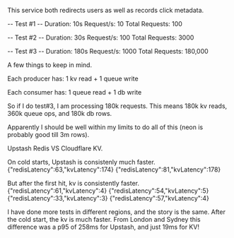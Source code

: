 This service both redirects users as well as records click metadata.

-- Test #1 --
Duration: 10s
Request/s: 10
Total Requests: 100

-- Test #2 --
Duration: 30s
Request/s: 100
Total Requests: 3000

-- Test #3 --
Duration: 180s
Request/s: 1000
Total Requests: 180,000

A few things to keep in mind.

Each producer has:
1 kv read + 1 queue write

Each consumer has:
1 queue read + 1 db write

So if I do test#3, I am processing 180k requests.
This means 180k kv reads, 360k queue ops, and 180k db rows.

Apparently I should be well within my limits to do all of this (neon is probably good till 3m rows).

Upstash Redis VS Cloudflare KV.

On cold starts, Upstash is consistenly much faster.
{"redisLatency":63,"kvLatency":174}
{"redisLatency":81,"kvLatency":178}

But after the first hit, kv is consistently faster.
{"redisLatency":61,"kvLatency":4}
{"redisLatency":54,"kvLatency":5}
{"redisLatency":33,"kvLatency":3}
{"redisLatency":57,"kvLatency":4}

I have done more tests in different regions, and the story is the same.
After the cold start, the kv is much faster.
From London and Sydney this difference was a p95 of 258ms for Upstash, and just 19ms for KV!

